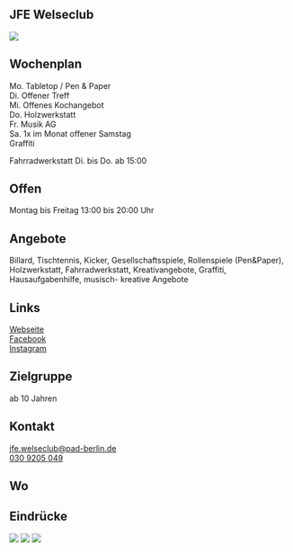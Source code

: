 ## JFE Welseclub
<img id="topmedia" src="images/Logos/Welseclub.png" />

## Wochenplan
Mo. Tabletop / Pen & Paper<br>
Di. Offener Treff<br>
Mi. Offenes Kochangebot<br>
Do. Holzwerkstatt<br>
Fr. Musik AG<br>
Sa. 1x im Monat offener Samstag<br>
Graffiti<br>

Fahrradwerkstatt Di. bis Do. ab 15:00

## Offen
Montag bis Freitag 13:00 bis 20:00 Uhr

## Angebote
Billard, Tischtennis, Kicker, Gesellschaftsspiele, Rollenspiele (Pen&Paper),
Holzwerkstatt, Fahrradwerkstatt, Kreativangebote, Graffiti,
Hausaufgabenhilfe, musisch- kreative Angebote

## Links
<a class="external_link" href="https://www.pad-berlin.de/jugendarbeit-praevention-und-qualifikation/jfe-welseclub">Webseite</a><br>
<a class="external_link" href="https://www.facebook.com/Welseclub/">Facebook</a><br>
<a class="external_link" href="https://www.instagram.com/jfe.welseclub/">Instagram</a>

## Zielgruppe
ab 10 Jahren

## Kontakt
[jfe.welseclub@pad-berlin.de](mailto:jfe.welseclub@pad-berlin.de)<br>
<a href="tel:+49309205049">030 9205 049</a>

## Wo
<div id="gmap"></div>
<script>window.onload = showMap('Vincent-van-Gogh-Str. 36, 13057 Berlin', 0, 'gmap_mini')</script>

## Eindrücke
<div class="mediacontainer">
  <img src="images/JFE_Welseclub/welseclub.jpg" />
  <img src="images/JFE_Welseclub/wc36-eingang.JPG" />
  <img src="images/JFE_Welseclub/wc36-seite.jpg" />
</div>
